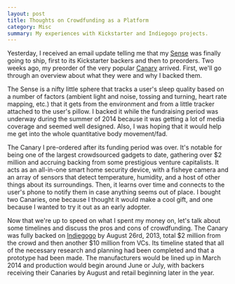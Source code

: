 ```yaml
---
layout: post
title: Thoughts on Crowdfunding as a Platform
category: Misc
summary: My experiences with Kickstarter and Indiegogo projects.
---
```


Yesterday, I received an email update telling me that my [Sense](https://hello.is) was finally going to ship, first to its Kickstarter backers and then to preorders. Two weeks ago, my preorder of the very popular [Canary](http://canary.is) arrived. First, we'll go through an overview about what they were and why I backed them. 

The Sense is a nifty little sphere that tracks a user's sleep quality based on a number of factors (ambient light and noise, tossing and turning, heart rate mapping, etc.) that it gets from the environment and from a little tracker attached to the user's pillow. I backed it while the fundraising period was underway during the summer of 2014 because it was getting a lot of media coverage and seemed well designed. Also, I was hoping that it would help me get into the whole quantitative body movement/fad.

The Canary I pre-ordered after its funding period was over. It's notable for being one of the largest crowdsourced gadgets to date, gathering over $2 million and accruing backing from some prestigious venture capitalists. It acts as an all-in-one smart home security device, with a fisheye camera and an array of sensors that detect temperature, humidity, and a host of other things about its surroundings. Then, it learns over time and connects to the user's phone to notify them in case anything seems out of place. I bought two Canaries, one because I thought it would make a cool gift, and one because I wanted to try it out as an early adopter. 

Now that we're up to speed on what I spent my money on, let's talk about some timelines and discuss the pros and cons of crowdfunding. The Canary was fully backed on [Indiegogo](http://indiegogo.com) by August 26rd, 2013, total $2 million from the crowd and then another $10 million from VCs. Its timeline stated that all of the necessary research and planning had been completed and that a prototype had been made. The manufacturers would be lined up in March 2014 and production would begin around June or July, with backers receiving their Canaries by August and retail beginning later in the year.
